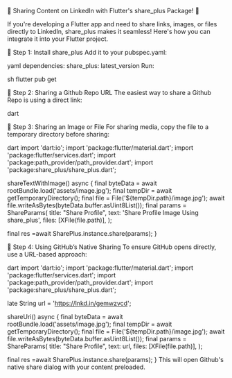 🚀 Sharing Content on LinkedIn with Flutter's share_plus Package! 📱

If you're developing a Flutter app and need to share links, images, or files directly to LinkedIn, share_plus makes it seamless! Here's how you can integrate it into your Flutter project.

🔹 Step 1: Install share_plus
Add it to your pubspec.yaml:

yaml
dependencies:
 share_plus: latest_version
Run:

sh
flutter pub get

🔹 Step 2: Sharing a Github Repo URL
The easiest way to share a Github Repo is using a direct link:

dart

🔹 Step 3: Sharing an Image or File
For sharing media, copy the file to a temporary directory before sharing:

dart
import 'dart:io';
import 'package:flutter/material.dart';
import 'package:flutter/services.dart';
import 'package:path_provider/path_provider.dart';
import 'package:share_plus/share_plus.dart';

 shareTextWithImage() async {
 final byteData = await rootBundle.load('assets/image.jpg');
 final tempDir = await getTemporaryDirectory();
 final file = File('${tempDir.path}/image.jpg');
 await file.writeAsBytes(byteData.buffer.asUint8List());
 final params = ShareParams(
 title: "Share Profile",
 text: 'Share Profile Image Using share_plus',
 files: [XFile(file.path)],
 );

 final res =await SharePlus.instance.share(params);
 }

🔹 Step 4: Using GitHub’s Native Sharing
To ensure GitHub opens directly, use a URL-based approach:

dart
import 'dart:io';
import 'package:flutter/material.dart';
import 'package:flutter/services.dart';
import 'package:path_provider/path_provider.dart';
import 'package:share_plus/share_plus.dart';

 late String url = 'https://lnkd.in/gemwzvcd'; 

 shareUri() async {
 final byteData = await rootBundle.load('assets/image.jpg');
 final tempDir = await getTemporaryDirectory();
 final file = File('${tempDir.path}/image.jpg');
 await file.writeAsBytes(byteData.buffer.asUint8List());
 final params = ShareParams(
 title: "Share Profile",
 text: url,
 files: [XFile(file.path)],
 );

 final res =await SharePlus.instance.share(params);
 }
This will open Github's native share dialog with your content preloaded.
